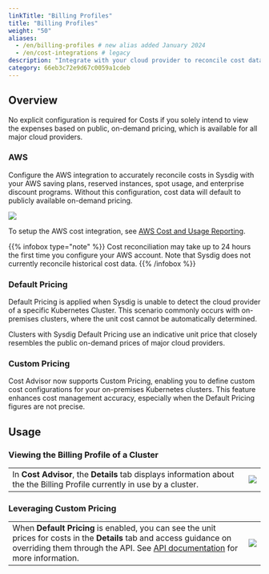 ```yaml
---
linkTitle: "Billing Profiles"
title: "Billing Profiles"
weight: "50"
aliases:
  - /en/billing-profiles # new alias added January 2024
  - /en/cost-integrations # legacy
description: "Integrate with your cloud provider to reconcile cost data with your specific costs, leverage Sysdig's Default Pricing, or define your own Pricing."
category: 66eb3c72e9d67c0059a1cdeb
---
```


## Overview

No explicit configuration is required for Costs if you solely intend to view the expenses based on public, on-demand pricing, which is available for all major cloud providers.

### AWS

Configure the AWS integration to accurately reconcile costs in Sysdig with your AWS saving plans, reserved instances, spot usage, and enterprise discount programs. Without this configuration, cost data will default to publicly available on-demand pricing.

![](/image/cost_private_billing.png)

To setup the AWS cost integration, see [AWS Cost and Usage Reporting](/en/aws-cost-and-usage-reporting).

{{% infobox type="note" %}}
Cost reconciliation may take up to 24 hours the first time you configure your AWS account. Note that Sysdig does not currently reconcile historical cost data.
{{% /infobox %}}

### Default Pricing

Default Pricing is applied when Sysdig is unable to detect the cloud provider of a specific Kubernetes Cluster. This scenario commonly occurs with on-premises clusters, where the unit cost cannot be automatically determined.

Clusters with Sysdig Default Pricing use an indicative unit price that closely resembles the public on-demand prices of major cloud providers.

### Custom Pricing

Cost Advisor now supports Custom Pricing, enabling you to define custom cost configurations for your on-premises Kubernetes clusters. This feature enhances cost management accuracy, especially when the Default Pricing figures are not precise.

## Usage

### Viewing the Billing Profile of a Cluster

|  |  |
|--------|-----|
| In **Cost Advisor**, the **Details** tab displays information about the the Billing Profile currently in use by a cluster. | ![](/image/gke_billing_profile.png) |

### Leveraging Custom Pricing

|  |  |
|--------|-----|
| When **Default Pricing** is enabled, you can see the unit prices for costs in the **Details** tab and access guidance on overriding them through the API. See [API documentation](/en/docs/developer-tools/sysdig-api/#access-the-new-standardized-sysdig-api-documentation-using-the-regional-endpoints) for more information. | ![](/image/default-pricing.png) |

